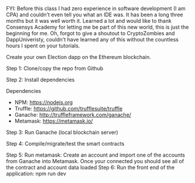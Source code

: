 FYI:   Before this class I had zero experience in software development (I am CPA) and couldn't even tell you what an IDE was.  It has been a long three months but it was well worth it.  Learned a lot and would like to thank Consensys Academy for letting me be part of this new world, this is just the beginning for me.  Oh, forgot to give a shoutout to CryptoZombies and DappUniveristy, couldn't have learned any of this without the countless hours I spent on your tutorials.  


Create your own Election dapp on the Ethereum blockchain.  


Step 1:  Clone/copy the repo from Github 

Step 2:  Install dependencies

Dependencies
- NPM: https://nodejs.org
- Truffle: https://github.com/trufflesuite/truffle
- Ganache: http://truffleframework.com/ganache/
- Metamask: https://metamask.io/

Step 3:  Run Ganache (local blockchain server)

Step 4:  Compile/migrate/test the smart contracts

Step 5:  Run metamask:  Create an account and import one of the accounts from Ganache into Metamask.  Once your connected you should see all of the contract and account data loaded
Step 6:  Run the front end of the application:  npm run dev



